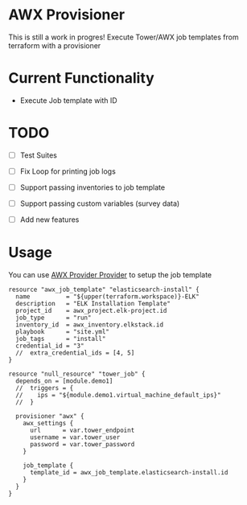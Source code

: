 # AWX Provisioner

This is still a work in progres! Execute Tower/AWX job templates from terraform with a provisioner

# Current Functionality

- Execute Job template with ID

# TODO

- [ ] Test Suites

- [ ] Fix Loop for printing job logs

- [ ] Support passing inventories to job template

- [ ] Support passing custom variables (survey data)

- [ ] Add new features

# Usage

You can use [AWX Provider Provider](https://gitlab.com/dhendel/terraform-provider-awx) to setup the job template

```
resource "awx_job_template" "elasticsearch-install" {
  name          = "${upper(terraform.workspace)}-ELK"
  description   = "ELK Installation Template"
  project_id    = awx_project.elk-project.id
  job_type      = "run"
  inventory_id  = awx_inventory.elkstack.id
  playbook      = "site.yml"
  job_tags      = "install"
  credential_id = "3"
  //  extra_credential_ids = [4, 5]
}

resource "null_resource" "tower_job" {
  depends_on = [module.demo1]
  //  triggers = {
  //    ips = "${module.demo1.virtual_machine_default_ips}"
  //  }
  
  provisioner "awx" {
    awx_settings {
      url      = var.tower_endpoint
      username = var.tower_user
      password = var.tower_password
    }

    job_template {
      template_id = awx_job_template.elasticsearch-install.id
    }
  }
}
```
